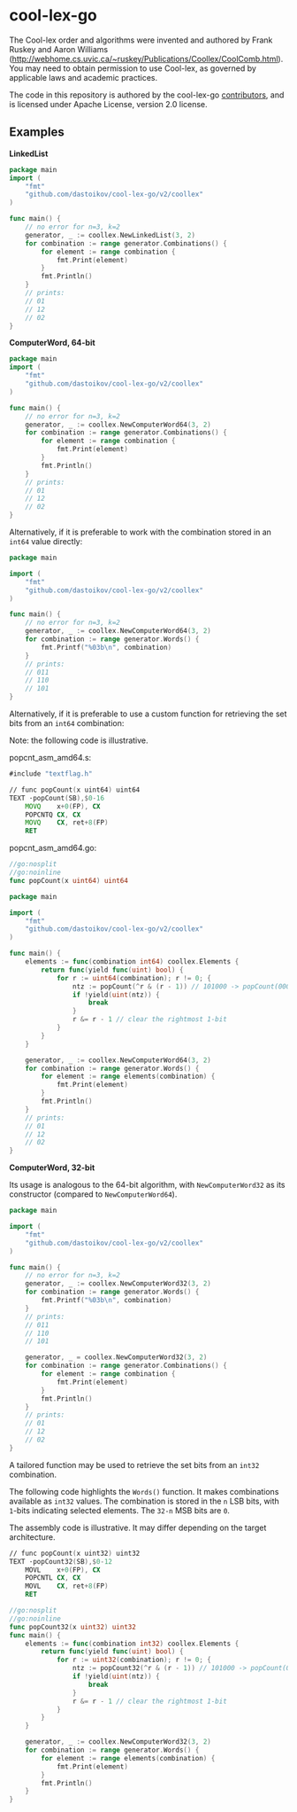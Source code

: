 # cool-lex-go

The Cool-lex order and algorithms were invented and authored by Frank Ruskey and Aaron Williams (<http://webhome.cs.uvic.ca/~ruskey/Publications/Coollex/CoolComb.html>).
You may need to obtain permission to use Cool-lex, as governed by applicable laws and academic practices.

The code in this repository is authored by the cool-lex-go [contributors](CONTRIBUTORS), and is licensed under Apache License, version 2.0 license.

## Examples

**LinkedList**

```go
package main
import (
	"fmt"
	"github.com/dastoikov/cool-lex-go/v2/coollex"
)

func main() {
	// no error for n=3, k=2
	generator, _ := coollex.NewLinkedList(3, 2)
	for combination := range generator.Combinations() {
		for element := range combination {
			fmt.Print(element)
		}
		fmt.Println()
	}
	// prints:
	// 01
	// 12
	// 02
}
```

**ComputerWord, 64-bit**

```go
package main
import (
	"fmt"
	"github.com/dastoikov/cool-lex-go/v2/coollex"
)

func main() {
	// no error for n=3, k=2
	generator, _ := coollex.NewComputerWord64(3, 2)
	for combination := range generator.Combinations() {
		for element := range combination {
			fmt.Print(element)
		}
		fmt.Println()
	}
	// prints:
	// 01
	// 12
	// 02
}
```

Alternatively, if it is preferable to work with the combination stored in an `int64` value directly:

```go
package main

import (
	"fmt"
	"github.com/dastoikov/cool-lex-go/v2/coollex"
)

func main() {
	// no error for n=3, k=2
	generator, _ := coollex.NewComputerWord64(3, 2)
	for combination := range generator.Words() {
		fmt.Printf("%03b\n", combination)
	}
	// prints:
	// 011
	// 110
	// 101
}
```

Alternatively, if it is preferable to use a custom function for retrieving the set bits from an `int64` combination:

Note: the following code is illustrative.

popcnt_asm_amd64.s:
```asm
#include "textflag.h"

// func popCount(x uint64) uint64
TEXT ·popCount(SB),$0-16
	MOVQ    x+0(FP), CX
	POPCNTQ CX, CX
	MOVQ    CX, ret+8(FP)
	RET
```

popcnt_asm_amd64.go:
```go
//go:nosplit
//go:noinline
func popCount(x uint64) uint64
```

```go
package main

import (
	"fmt"
	"github.com/dastoikov/cool-lex-go/v2/coollex"
)

func main() {
	elements := func(combination int64) coollex.Elements {
		return func(yield func(uint) bool) {
			for r := uint64(combination); r != 0; {
				ntz := popCount(^r & (r - 1)) // 101000 -> popCount(000111)
				if !yield(uint(ntz)) {
					break
				}
				r &= r - 1 // clear the rightmost 1-bit
			}
		}
	}

	generator, _ := coollex.NewComputerWord64(3, 2)
	for combination := range generator.Words() {
		for element := range elements(combination) {
			fmt.Print(element)
		}
		fmt.Println()
	}
	// prints:
	// 01
	// 12
	// 02
}
```

**ComputerWord, 32-bit**

Its usage is analogous to the 64-bit algorithm, with `NewComputerWord32` as
its constructor (compared to `NewComputerWord64`).

```go
package main

import (
	"fmt"
	"github.com/dastoikov/cool-lex-go/v2/coollex"
)

func main() {
	// no error for n=3, k=2
	generator, _ := coollex.NewComputerWord32(3, 2)
	for combination := range generator.Words() {
		fmt.Printf("%03b\n", combination)
	}
	// prints:
	// 011
	// 110
	// 101

	generator, _ = coollex.NewComputerWord32(3, 2)
	for combination := range generator.Combinations() {
		for element := range combination {
			fmt.Print(element)
		}
		fmt.Println()
	}
	// prints:
	// 01
	// 12
	// 02
}
```

A tailored function may be used to retrieve the set bits from an `int32`
combination.

The following code highlights the `Words()` function. It makes combinations
available as `int32` values. The combination is stored in the `n` LSB bits,
with `1`-bits indicating selected elements. The `32-n` MSB bits are `0`.

The assembly code is illustrative. It may differ depending on the target
architecture.

```asm
// func popCount(x uint32) uint32
TEXT ·popCount32(SB),$0-12
	MOVL    x+0(FP), CX
	POPCNTL CX, CX
	MOVL    CX, ret+8(FP)
	RET
```

```go
//go:nosplit
//go:noinline
func popCount32(x uint32) uint32
func main() {
	elements := func(combination int32) coollex.Elements {
		return func(yield func(uint) bool) {
			for r := uint32(combination); r != 0; {
				ntz := popCount32(^r & (r - 1)) // 101000 -> popCount(000111)
				if !yield(uint(ntz)) {
					break
				}
				r &= r - 1 // clear the rightmost 1-bit
			}
		}
	}

	generator, _ := coollex.NewComputerWord32(3, 2)
	for combination := range generator.Words() {
		for element := range elements(combination) {
			fmt.Print(element)
		}
		fmt.Println()
	}
}
```

